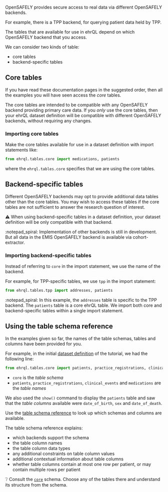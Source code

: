 OpenSAFELY provides secure access to real data
via different OpenSAFELY backends.

For example, there is a TPP backend,
for querying patient data held by TPP.

The tables that are available for use in ehrQL
depend on which OpenSAFELY backend that you access.

We can consider two kinds of table:

* core tables
* backend-specific tables

## Core tables

If you have read these documentation pages in the suggested order,
then all the examples you will have seen access the _core_ tables.

The core tables are intended to be compatible with any OpenSAFELY backend providing primary care data.
If you *only* use the core tables,
then your ehrQL dataset definition will be compatible with different OpenSAFELY backends,
without requiring any changes.

### Importing core tables

Make the core tables available for use in a dataset definition
with import statements like:

```python
from ehrql.tables.core import medications, patients
```

where the `ehrql.tables.core` specifies that we are using the core tables.

## Backend-specific tables

Different OpenSAFELY backends may opt to provide additional data tables other than the core tables.
You may wish to access these tables if the core tables are not sufficient
to answer the research question of interest.

:warning: When using backend-specific tables in a dataset definition,
your dataset definition will be only compatible with that backend.

:notepad_spiral: Implementation of other backends is still in development.
But all data in the EMIS OpenSAFELY backend is available via cohort-extractor.

### Importing backend-specific tables

Instead of referring to `core` in the import statement,
we use the name of the backend.

For example, for TPP-specific tables,
we use `tpp` in the import statement:

```python
from ehrql.tables.tpp import addresses, patients
```

:notepad_spiral: In this example,
the `addresses` table is specific to the TPP backend.
The `patients` table is a core ehrQL table.
We import both core and backend-specific tables within a single import statement.

## Using the table schema reference

In the examples given so far,
the names of the table schemas, tables and columns
have been provided for you.

For example,
in the initial [dataset definition](../tutorial/working-with-data-with-ehrql/index.md) of the tutorial,
we had the following line:

```python
from ehrql.tables.core import patients, practice_registrations, clinical_events, medications
```

* `core` is the *table schema*
* `patients`, `practice_registrations`, `clinical_events` and `medications` are the *table names*

We also used the `show()` command to display the `patients` table and saw that the *table columns*
available were `date_of_birth`, `sex` and `date_of_death`.

Use the [table schema reference](../reference/schemas.md)
to look up which schemas and columns are available.

The table schema reference explains:

* which backends support the schema
* the table column names
* the table column data types
* any additional constraints on table column values
* additional contextual information about table columns
* whether table columns contain at most one row per patient,
  or may contain multiple rows per patient

:grey_question: Consult the [`core`](../reference/schemas/core.md) schema.
Choose any of the tables there
and understand its structure from the schema.
